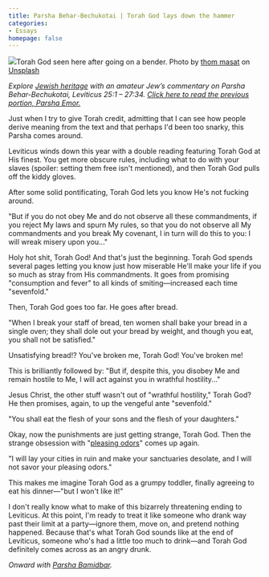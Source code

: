 ```yaml
---
title: Parsha Behar-Bechukotai | Torah God lays down the hammer
categories:
- Essays
homepage: false
---
```


![](https://i1.wp.com/withoutapath.com/wp-content/uploads/2020/05/thom-masat-fOKaK7EjydM-unsplash-scaled.jpg?fit=1024%2C683&ssl=1)Torah God seen here after going on a bender. Photo by [thom masat](https://unsplash.com/@tomterifx?utm_source=unsplash&utm_medium=referral&utm_content=creditCopyText) on [Unsplash](https://unsplash.com/?utm_source=unsplash&utm_medium=referral&utm_content=creditCopyText)

_Explore [Jewish heritage](https://withoutapath.com/jewish-heritage/) with an amateur Jew’s commentary on Parsha Behar-Bechukotai, Leviticus 25:1 – 27:34. [Click here to read the previous portion, Parsha Emor.](https://withoutapath.com/parsha-emor/)_

Just when I try to give Torah credit, admitting that I can see how people derive meaning from the text and that perhaps I'd been too snarky, this Parsha comes around.

Leviticus winds down this year with a double reading featuring Torah God at His finest. You get more obscure rules, including what to do with your slaves (spoiler: setting them free isn't mentioned), and then Torah God pulls off the kiddy gloves.

<!-- more -->

After some solid pontificating, Torah God lets you know He's not fucking around.

"But if you do not obey Me and do not observe all these commandments, if you reject My laws and spurn My rules, so that you do not observe all My commandments and you break My covenant, I in turn will do this to you: I will wreak misery upon you..."

Holy hot shit, Torah God! And that's just the beginning. Torah God spends several pages letting you know just how miserable He'll make your life if you so much as stray from His commandments. It goes from promising "consumption and fever" to all kinds of smiting––increased each time "sevenfold." 

Then, Torah God goes too far. He goes after bread.

"When I break your staff of bread, ten women shall bake your bread in a single oven; they shall dole out your bread by weight, and though you eat, you shall not be satisfied."

Unsatisfying bread!? You've broken me, Torah God! You've broken me!

This is brilliantly followed by: "But if, despite this, you disobey Me and remain hostile to Me, I will act against you in wrathful hostility..."

Jesus Christ, the other stuff wasn't out of "wrathful hostility," Torah God? He then promises, again, to up the vengeful ante "sevenfold."

"You shall eat the flesh of your sons and the flesh of your daughters."

Okay, now the punishments are just getting strange, Torah God. Then the strange obsession with "[pleasing odors](https://withoutapath.com/parsha-vayikra/)" comes up again.

"I will lay your cities in ruin and make your sanctuaries desolate, and I will not savor your pleasing odors."

This makes me imagine Torah God as a grumpy toddler, finally agreeing to eat his dinner––"but I won't like it!"

I don't really know what to make of this bizarrely threatening ending to Leviticus. At this point, I'm ready to treat it like someone who drank way past their limit at a party––ignore them, move on, and pretend nothing happened. Because that's what Torah God sounds like at the end of Leviticus, someone who's had a little too much to drink––and Torah God definitely comes across as an angry drunk.

_Onward with [Parsha Bamidbar](https://withoutapath.com/parsha-bamidbar/)._

